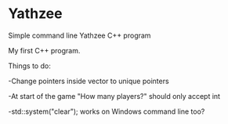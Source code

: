 # Yathzee
Simple command line Yathzee C++ program

My first C++ program.

Things to do:

-Change pointers inside vector to unique pointers

-At start of the game "How many players?" should only accept int

-std::system("clear"); works on Windows command line too?
